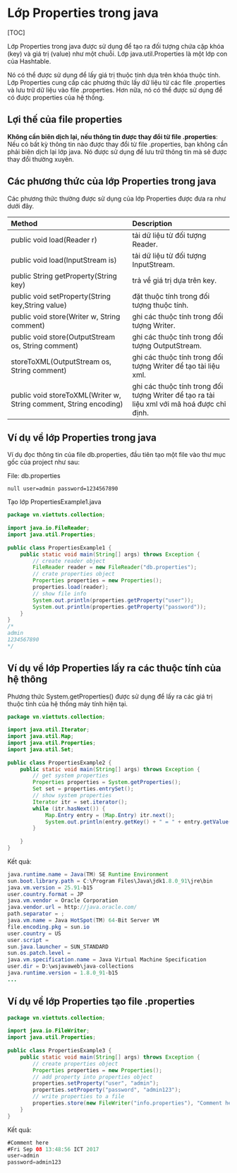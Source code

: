 # Lớp Properties trong java

[TOC]

Lớp Properties trong java được sử dụng để tạo ra đối tượng chứa cặp khóa (key) và giá trị (value) như một chuỗi. Lớp java.util.Properties là một lớp con của Hashtable.

Nó có thể được sử dụng để lấy giá trị thuộc tính dựa trên khóa thuộc tính. Lớp Properties cung cấp các phương thức lấy dữ liệu từ các file .properties và lưu trữ dữ liệu vào file .properties. Hơn nữa, nó có thể được sử dụng để có được properties của hệ thống.

## Lợi thế của file properties

**Không cần biên dịch lại, nếu thông tin được thay đổi từ file .properties**: Nếu có bất kỳ thông tin nào được thay đổi từ file .properties, bạn không cần phải biên dịch lại lớp java. Nó được sử dụng để lưu trữ thông tin mà sẽ được thay đổi thường xuyên.

## Các phương thức của lớp Properties trong java

Các phương thức thường được sử dụng của lớp Properties được đưa ra như dưới đây.

| Method                                                       | Description                                                  |
| :----------------------------------------------------------- | :----------------------------------------------------------- |
| public void load(Reader r)                                   | tải dữ liệu từ đối tượng Reader.                             |
| public void load(InputStream is)                             | tải dữ liệu từ đối tượng InputStream.                        |
| public String getProperty(String key)                        | trả về giá trị dựa trên key.                                 |
| public void setProperty(String key,String value)             | đặt thuộc tính trong đối tượng thuộc tính.                   |
| public void store(Writer w, String comment)                  | ghi các thuộc tính trong đối tượng Writer.                   |
| public void store(OutputStream os, String comment)           | ghi các thuộc tính trong đối tượng OutputStream.             |
| storeToXML(OutputStream os, String comment)                  | ghi các thuộc tính trong đối tượng Writer để tạo tài liệu xml. |
| public void storeToXML(Writer w, String comment, String encoding) | ghi các thuộc tính trong đối tượng Writer để tạo ra tài liệu xml với mã hoá được chỉ định. |

## Ví dụ về lớp Properties trong java

Ví dụ đọc thông tin của file db.properties, đầu tiên tạo một file vào thư mục gốc của project như sau:

File: db.properties

```properties
null user=admin password=1234567890
```

Tạo lớp PropertiesExample1.java

```java
package vn.viettuts.collection;
 
import java.io.FileReader;
import java.util.Properties;
 
public class PropertiesExample1 {
    public static void main(String[] args) throws Exception {
        // create reader object
        FileReader reader = new FileReader("db.properties");
        // crate properties object
        Properties properties = new Properties();
        properties.load(reader);
        // show file info
        System.out.println(properties.getProperty("user"));
        System.out.println(properties.getProperty("password"));
    }
}
/*
admin
1234567890
*/
```

## Ví dụ về lớp Properties lấy ra các thuộc tính của hệ thông

Phương thức System.getProperties() được sử dụng để lấy ra các giá trị thuộc tính của hệ thống máy tính hiện tại.

```java
package vn.viettuts.collection;
 
import java.util.Iterator;
import java.util.Map;
import java.util.Properties;
import java.util.Set;
 
public class PropertiesExample2 {
    public static void main(String[] args) throws Exception {
        // get system properties
        Properties properties = System.getProperties();
        Set set = properties.entrySet();
        // show system properties
        Iterator itr = set.iterator();
        while (itr.hasNext()) {
            Map.Entry entry = (Map.Entry) itr.next();
            System.out.println(entry.getKey() + " = " + entry.getValue());
        }
 
    }
}
```

Kết quả:

```java
java.runtime.name = Java(TM) SE Runtime Environment
sun.boot.library.path = C:\Program Files\Java\jdk1.8.0_91\jre\bin
java.vm.version = 25.91-b15
user.country.format = JP
java.vm.vendor = Oracle Corporation
java.vendor.url = http://java.oracle.com/
path.separator = ;
java.vm.name = Java HotSpot(TM) 64-Bit Server VM
file.encoding.pkg = sun.io
user.country = US
user.script = 
sun.java.launcher = SUN_STANDARD
sun.os.patch.level = 
java.vm.specification.name = Java Virtual Machine Specification
user.dir = D:\wsjavaweb\java-collections
java.runtime.version = 1.8.0_91-b15
...
```

## Ví dụ về lớp Properties tạo file .properties

```java
package vn.viettuts.collection;
 
import java.io.FileWriter;
import java.util.Properties;
 
public class PropertiesExample3 {
    public static void main(String[] args) throws Exception {
        // create properties object
        Properties properties = new Properties();
        // add property into properties object
        properties.setProperty("user", "admin");
        properties.setProperty("password", "admin123");
        // write properties to a file
        properties.store(new FileWriter("info.properties"), "Comment here");
    }
}
```

Kết quả:

```java
#Comment here
#Fri Sep 08 13:48:56 ICT 2017
user=admin
password=admin123
```

